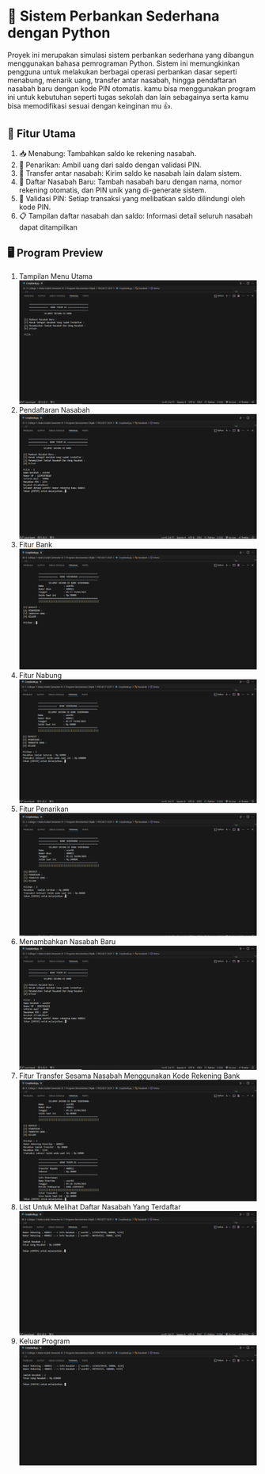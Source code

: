 # 🏦 Sistem Perbankan Sederhana dengan Python
Proyek ini merupakan simulasi sistem perbankan sederhana yang dibangun menggunakan bahasa pemrograman Python. Sistem ini memungkinkan pengguna untuk melakukan berbagai operasi perbankan dasar seperti menabung, menarik uang, transfer antar nasabah, hingga pendaftaran nasabah baru dengan kode PIN otomatis. kamu bisa menggunakan program ini untuk kebutuhan seperti tugas sekolah dan lain sebagainya serta kamu bisa memodifikasi sesuai dengan keinginan mu 👍.
 
## 🔑 Fitur Utama
1. 📥 Menabung: Tambahkan saldo ke rekening nasabah.
2. 💸 Penarikan: Ambil uang dari saldo dengan validasi PIN.
3. 🔄 Transfer antar nasabah: Kirim saldo ke nasabah lain dalam sistem.
4. 🧾 Daftar Nasabah Baru: Tambah nasabah baru dengan nama, nomor rekening otomatis, dan PIN unik yang di-generate sistem.
5. 🔐 Validasi PIN: Setiap transaksi yang melibatkan saldo dilindungi oleh kode PIN.
6. 📋 Tampilan daftar nasabah dan saldo: Informasi detail seluruh nasabah dapat ditampilkan

## 🖥️ Program Preview 
1. Tampilan Menu Utama
![Tampilan Utama](assets/tampilan_awal.PNG)
2. Pendaftaran Nasabah
![Nasabah Baru](assets/pembuatan_nasabah_baru.PNG)
3. Fitur Bank
![FiturBank](assets/fitur_bank.PNG)
4. Fitur Nabung
![Nabung](assets/fitur_nabung.PNG)
5. Fitur Penarikan
![Penarikan](assets/fitur_penarikan.PNG)
6. Menambahkan Nasabah Baru
![Nasabah Baru](assets/nasabah_baru.PNG)
7. Fitur Transfer Sesama Nasabah Menggunakan Kode Rekening Bank
![transfer](assets/hasil_transfer.PNG)
8. List Untuk Melihat Daftar Nasabah Yang Terdaftar
![Daftar Nasabah](assets/daftar_nasabah.PNG)
9. Keluar Program
![Exit](assets/exit.PNG)
